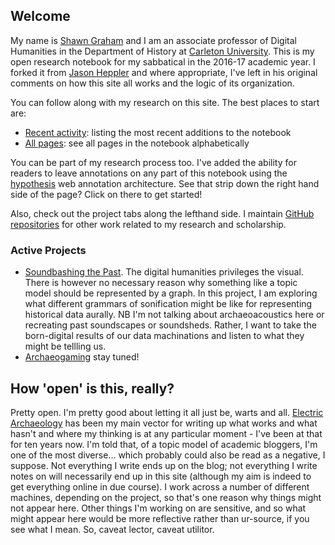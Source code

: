 ## Welcome

My name is [Shawn Graham](http://electricarchaeology.ca) and I am an associate professor of Digital Humanities in the Department of History at [Carleton University](http://carleton.ca/history). This is my open research notebook for my sabbatical in the 2016-17 academic year. I forked it from [Jason Heppler](http://jasonheppler.org) and where appropriate, I've left in his original comments on how this site all works and the logic of its organization.

You can follow along with my research on this site. The best places to start are:

- [Recent activity](/archive/): listing the most recent additions to the notebook
- [All pages](/archive-alphabetical/): see all pages in the notebook alphabetically

You can be part of my research process too. I've added the ability for readers to leave annotations on any part of this notebook using the [hypothesis](https://hypothes.is/) web annotation architecture. See that strip down the right hand side of the page? Click on there to get started!

Also, check out the project tabs along the lefthand side. I maintain [GitHub repositories](http://github.com/shawngraham) for other work related to my research and scholarship.

### Active Projects

- [Soundbashing the Past](/soundbashing-history/). The digital humanities privileges the visual. There is however no necessary reason why something like a topic model should be represented by a graph. In this project, I am exploring what different grammars of sonification might be like for representing historical data aurally. NB I'm not talking about archaeoacoustics here or recreating past soundscapes or soundsheds. Rather, I want to take the born-digital results of our data machinations and listen to what they might be tellling us.
- [Archaeogaming](/archaeogaming/) stay tuned!

## How 'open' is this, really?

Pretty open. I'm pretty good about letting it all just be, warts and all. [Electric Archaeology](http://electricarchaeology.ca) has been my main vector for writing up what works and what hasn't and where my thinking is at any particular moment - I've been at that for ten years now. I'm told that, of a topic model of academic bloggers, I'm one of the most diverse... which probably could also be read as a negative, I suppose. Not everything I write ends up on the blog; not everything I write notes on will necessarily end up in this site (although my aim is indeed to get everything online in due course). I work across a number of different machines, depending on the project, so that's one reason why things might not appear here. Other things I'm working on are sensitive, and so what might appear here would be more reflective rather than ur-source, if you see what I mean. So, caveat lector, caveat utilitor.
